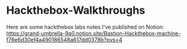 # Hackthebox-Walkthroughs

Here are some hackthebox labs notes I've published on Notion:
https://grand-umbrella-9a0.notion.site/Bastion-Hackthebox-machine-f76e6d30ef4a490186548a617dd0378b?pvs=4
